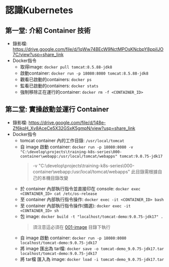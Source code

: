 # 認識Kubernetes

## 第一堂: 介紹 Container 技術
- 錄影檔: https://drive.google.com/file/d/1qWw74BEcW9NctMPOsKNcbpY8ppiIJO7C/view?usp=share_link
- Docker指令
   - 取得image: `docker pull tomcat:8.5.88-jdk8`
   - 啟動container: `docker run -p 18080:8080 tomcat:8.5.88-jdk8`
   - 觀看已啟動的containers: `docker ps`
   - 監看已啟動的containers: `docker stats`
   - 強制移除正在運行的container: `docker rm -f <CONTAINER_ID>`


## 第二堂: 實操啟動並運行 Container
- 錄影檔: https://drive.google.com/file/d/148e-Zf6kpH_Xv8AceCe5X32GSxK5gmpN/view?usp=share_link
- Docker指令
  - tomcat container 內的工作目錄: `/usr/local/tomcat`
  - 自 image 啟動 container: `docker run -p 18080:8080 -v "C:\develop\projects\training-k8s-series\000-container\webapp:/usr/local/tomcat/webapps" tomcat:9.0.75-jdk17`
    > -v "C:\develop\projects\training-k8s-series\000-container\webapp:/usr/local/tomcat/webapps"
    > 此目錄需根據自己的本機目錄改變 
  - 於 container 內部執行指令並直接印在 console: `docker exec <CONTAINER_ID> cat /etc/os-release`
  - 至 container 內部執行指令操作: `docker exec -it <CONTAINER_ID> bash`
  - 至 container 內部執行指令操作(備選): `docker exec -it <CONTAINER_ID> sh`
  - 包 image: `docker build -t "localhost/tomcat-demo:9.0.75-jdk17" .`
    > 須注意這必須在 [001-image](001-image) 目錄下執行
  - 自 image 啟動 container: `docker run -p 18080:8080 localhost/tomcat-demo:9.0.75-jdk17`
  - 將 image 匯出為 tar檔: `docker save -o tomcat-demo_9.0.75-jdk17.tar localhost/tomcat-demo:9.0.75-jdk17`
  - 將 tar檔 匯入為 image: `docker load -i tomcat-demo_9.0.75-jdk17.tar`

